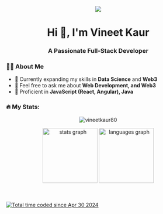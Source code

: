 <div align="center">
  <img src="https://profile-counter.glitch.me/vineetkaur80/count.svg?"  />
</div>

<div>
  <h1 align="center">Hi 👋, I'm Vineet Kaur</h1>
  <h3 align="center">A Passionate Full-Stack Developer</h3>
</div>

<h3>👨‍💻 About Me</h3>
<ul>
  <li>🌱 Currently expanding my skills in <b>Data Science</b> and <b>Web3</b></li>
  <li>💬 Feel free to ask me about <b>Web Development, and Web3</b></li>
  <li>🔧 Proficient in <b>JavaScript (React, Angular), Java</b></li>
</ul>


<h3 align="left">🔥   My Stats:</h3>

<div align="center">
  <p><img align="center" src="https://github-readme-streak-stats.herokuapp.com/?user=vineetkaur80&theme=dracula" alt="vineetkaur80" /></p>
  <img src="https://github-readme-stats.vercel.app/api?username=vineetkaur80&hide_title=false&hide_rank=false&show_icons=true&include_all_commits=true&count_private=true&disable_animations=false&theme=dracula&locale=en&hide_border=false&order=1" height="150" alt="stats graph" />
  <img src="https://github-readme-stats.vercel.app/api/top-langs?username=vineetkaur80&locale=en&hide_title=false&layout=compact&card_width=320&langs_count=8&theme=dracula&hide_border=false&order=2" height="150" alt="languages graph" />
</div>

<br><br>
<a href="https://wakatime.com/@4cd19b97-26c7-4594-acb3-eb53ad1ebff1">
  <img src="https://wakatime.com/badge/user/4cd19b97-26c7-4594-acb3-eb53ad1ebff1.svg" alt="Total time coded since Apr 30 2024" />
</a>

